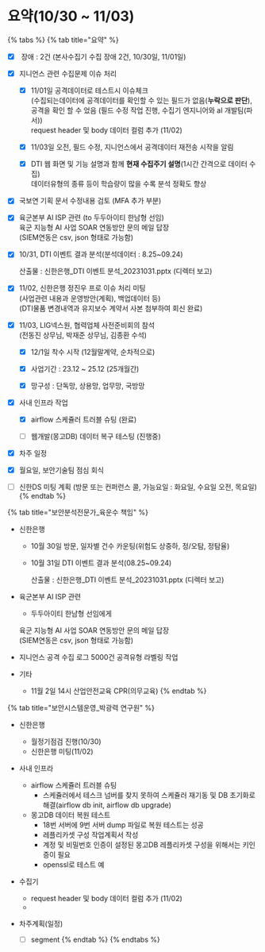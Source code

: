 # 요약(10/30 \~ 11/03)

{% tabs %}
{% tab title="요약" %}


* [x] &#x20;장애 : 2건 (본사수집기 수집 장애 2건, 10/30일, 11/01일)



* [x] 지니언스 관련 수집문제 이슈 처리
  * [x] 11/01일 공격데이터로 테스트시 이슈체크 \
    (수집되는데이터에 공격데이터를 확인할 수 있는 필드가 없음(**누락으로   판단**), \
    공격을 확인 할 수 었음 (필드 수정 작업 진행, 수집기 엔지니어와 aI 개발팀(파서))\
    request header 및 body 데이터 컬럼 추가 (11/02)
  * [x] 11/03일 오전,  필드 수정, 지니언스에서 공격데이터 재전송 시작을 알림
  * [x] DTI 웹 화면 및 기능 설명과 함께 **현재 수집주기 설명**(1시간 간격으로 데이터 수집)\
    데이터유형의 종류 등이 학습량이 많을 수록 분석 정확도 향상



* [x] 국보연 기획 문서 수정내용 검토 (MFA 추가 부분)



* [x] 육군본부 AI ISP 관련 (to 두두아이티 한남형 선임) \
  육군 지능형 AI 사업 SOAR 연동방안 문의 메일 답장 \
  (SIEM연동은 csv, json 형태로 가능함)



*   [x] 10/31, DTI 이벤트 결과 분석(분석데이터 :  8.25\~09.24)&#x20;

    산출물 :  신한은행\_DTI 이벤트 분석\_20231031.pptx (디렉터 보고)



* [x] 11/02, 신한은행 정진우 프로 이슈 처리 미팅 \
  (사업관련 내용과 운영방안(계획), 백업데이터 등)\
  (DTI물품 변경내역과 유지보수 계약서 사본 첨부하여  회신 완료)



* [x] 11/03, LIG넥스원, 협력업체 사전준비회의 참석 \
  (전동진 상무님, 박재준 상무님, 김종환 수석)
  * [x] 12/1일 착수 시작 (12월말계약, 순차적으로)
  * [x] 사업기간 : 23.12 \~ 25.12 (25개월간)
  * [x] 망구성 : 단독망, 상용망, 업무망, 국방망



* [x] 사내 인프라 작업
  * [x] airflow 스케쥴러 트러블 슈팅 (완료)
  * [ ] 웹개발(몽고DB) 데이터 복구 테스팅 (진행중)



* [x] 차주 일정
* [x] 월요일, 보안기술팀 점심 회식
* [ ] 신한DS 미팅 계획 (방문 또는 컨퍼런스 콜, 가능요일 : 화요일, 수요일 오전, 목요일)
{% endtab %}

{% tab title="보안분석전문가_육운수 책임" %}


* 신한은행
  * 10월 30일 방문, 일자별 건수 카운팅(위험도 상중하, 정/오탐, 정탐율)
  *   10월 31일 DTI 이벤트 결과 분석(08.25\~09.24)&#x20;

      산출물 :  신한은행\_DTI 이벤트 분석\_20231031.pptx (디렉터 보고)



*   육군본부 AI ISP 관련

    * 두두아이티 한남형 선임에게&#x20;

    &#x20;     육군 지능형 AI 사업 SOAR 연동방안 문의 메일 답장 \
    &#x20;     (SIEM연동은 csv, json 형태로  가능함)



* 지니언스 공격 수집 로그 5000건 공격유형 라벨링 작업



* 기타
  * 11월 2일 14시 산업안전교육 CPR(의무교육)
{% endtab %}

{% tab title="보안시스템운영_박광력 연구원" %}


* 신한은행
  * 월정기점검 진행(10/30)
  * 신한은행 미팅(11/02)&#x20;
* 사내 인프라
  * airflow 스케쥴러 트러블 슈팅
    * 스케쥴러에서 테스크 넘버를 찾지 못하여 스케쥴러 재기동 및 DB 초기화로 해결(airflow db init, airflow db upgrade)
  * 몽고DB 데이터 복원 테스트
    * 18번 서버에 9번 서버 dump 파일로 복원 테스트는 성공
    * 레플리카셋 구성  작업계획서 작성
    * 계정 및 비밀번호 인증이 설정된 몽고DB 레플리카셋 구성을 위해서는 키인증이 필요
    *   openssl로 테스트 예


* 수집기
  * request header 및 body 데이터 컬럼 추가 (11/02)
  *
* 차주계획(일정)
  * [ ] segment
{% endtab %}
{% endtabs %}




